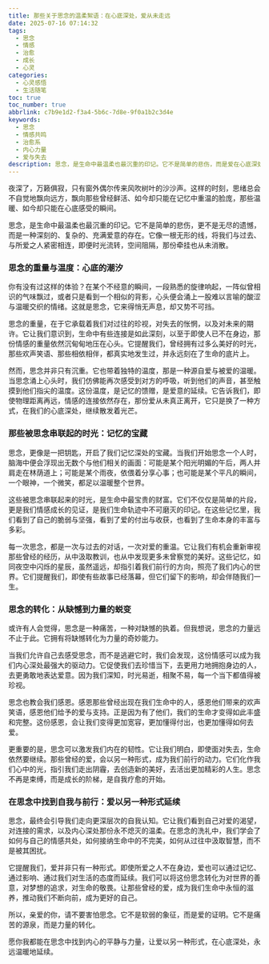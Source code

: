 ```yaml
---
title: 那些关于思念的温柔絮语：在心底深处，爱从未走远
date: 2025-07-16 07:14:32
tags:
  - 思念
  - 情感
  - 治愈
  - 成长
  - 心灵
categories:
  - 心灵感悟
  - 生活随笔
toc: true
toc_number: true
abbrlink: c7b9e1d2-f3a4-5b6c-7d8e-9f0a1b2c3d4e
keywords:
  - 思念
  - 情感共鸣
  - 治愈系
  - 内心力量
  - 爱与失去
description: 思念，是生命中最温柔也最沉重的印记。它不是简单的悲伤，而是爱在心底深处的回响，是那些无法触及却又无处不在的温暖。这篇文章将带你走进思念的深处，感受它的重量与温度，理解它如何成为我们生命中不可或缺的一部分，并最终从中汲取力量，让爱以另一种形式延续。
---
```


夜深了，万籁俱寂，只有窗外偶尔传来风吹树叶的沙沙声。这样的时刻，思绪总会不自觉地飘向远方，飘向那些曾经鲜活、如今却只能在记忆中重温的脸庞，那些温暖、如今却只能在心底感受的瞬间。

思念，是生命中最温柔也最沉重的印记。它不是简单的悲伤，更不是无尽的遗憾，而是一种深刻的、复杂的、充满爱意的存在。它像一根无形的线，将我们与过去、与所爱之人紧密相连，即便时光流转，空间阻隔，那份牵挂也从未消散。

### 思念的重量与温度：心底的潮汐

你有没有过这样的体验？在某个不经意的瞬间，一段熟悉的旋律响起，一阵似曾相识的气味飘过，或者只是看到一个相似的背影，心头便会涌上一股难以言喻的酸涩与温暖交织的情绪。这就是思念，它来得悄无声息，却又势不可挡。

思念的重量，在于它承载着我们对过往的珍视，对失去的怅惘，以及对未来的期许。它让我们意识到，生命中有些连接是如此深刻，以至于即使人已不在身边，那份情感的重量依然沉甸甸地压在心头。它提醒我们，曾经拥有过多么美好的时光，那些欢声笑语、那些相依相伴，都真实地发生过，并永远刻在了生命的底片上。

然而，思念并非只有沉重。它也带着独特的温度，那是一种源自爱与被爱的温暖。当思念涌上心头时，我们仿佛能再次感受到对方的呼吸，听到他们的声音，甚至触摸到他们指尖的温度。这份温度，是记忆的馈赠，是爱意的延续。它告诉我们，即使物理距离再远，情感的连接依然存在，那份爱从未真正离开，它只是换了一种方式，在我们的心底深处，继续散发着光芒。

### 那些被思念串联起的时光：记忆的宝藏

思念，更像是一把钥匙，开启了我们记忆深处的宝藏。当我们开始思念一个人时，脑海中便会浮现出无数个与他们相关的画面：可能是某个阳光明媚的午后，两人并肩走在林荫道上；可能是某个雨夜，依偎着分享心事；也可能是某个平凡的瞬间，一个眼神，一个微笑，都足以温暖整个世界。

这些被思念串联起来的时光，是生命中最宝贵的财富。它们不仅仅是简单的片段，更是我们情感成长的见证，是我们生命轨迹中不可磨灭的印记。在这些记忆里，我们看到了自己的脆弱与坚强，看到了爱的付出与收获，也看到了生命本身的丰富与多彩。

每一次思念，都是一次与过去的对话，一次对爱的重温。它让我们有机会重新审视那些曾经的经历，从中汲取教训，也从中发现更多未曾察觉的美好。这些记忆，如同夜空中闪烁的星辰，虽然遥远，却指引着我们前行的方向，照亮了我们内心的世界。它们提醒我们，即使有些故事已经落幕，但它们留下的影响，却会伴随我们一生。

### 思念的转化：从缺憾到力量的蜕变

或许有人会觉得，思念是一种痛苦，一种对缺憾的执着。但我想说，思念的力量远不止于此。它拥有将缺憾转化为力量的奇妙能力。

当我们允许自己去感受思念，而不是逃避它时，我们会发现，这份情感可以成为我们内心深处最强大的驱动力。它促使我们去珍惜当下，去更用力地拥抱身边的人，去更勇敢地表达爱意。因为我们深知，时光易逝，相聚不易，每一个当下都值得被珍视。

思念也教会我们感恩。感恩那些曾经出现在我们生命中的人，感恩他们带来的欢声笑语，感恩他们给予的爱与支持。正是因为有了他们，我们的生命才变得如此丰盛和完整。这份感恩，会让我们变得更加宽容，更加懂得付出，也更加懂得如何去爱。

更重要的是，思念可以激发我们内在的韧性。它让我们明白，即使面对失去，生命依然要继续。那些曾经的爱，会以另一种形式，成为我们前行的动力。它们化作我们心中的光，指引我们走出阴霾，去创造新的美好，去活出更加精彩的人生。思念不再是束缚，而是成长的阶梯，是自我疗愈的开始。

### 在思念中找到自我与前行：爱以另一种形式延续

思念，最终会引导我们走向更深层次的自我认知。它让我们看到自己对爱的渴望，对连接的需求，以及内心深处那份永不熄灭的温柔。在思念的洗礼中，我们学会了如何与自己的情感共处，如何接纳生命中的不完美，如何从过往中汲取智慧，而不是被其困扰。

它提醒我们，爱并非只有一种形式。即使所爱之人不在身边，爱也可以通过记忆、通过影响、通过我们对生活的态度而延续。我们可以将这份思念转化为对世界的善意，对梦想的追求，对生命的敬畏。让那些曾经的爱，成为我们生命中永恒的滋养，推动我们不断向前，成为更好的自己。

所以，亲爱的你，请不要害怕思念。它不是软弱的象征，而是爱的证明。它不是痛苦的源泉，而是力量的转化。

愿你我都能在思念中找到内心的平静与力量，让爱以另一种形式，在心底深处，永远温暖地延续。